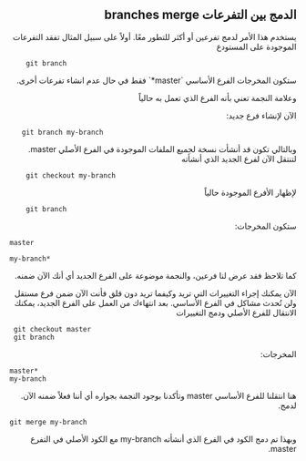 <div dir="rtl" align="right">
	
## الدمج بين التفرعات branches merge
يستخدم هذا الأمر  لدمج تفرعين أو أكثر للتطور معًا. 
أولاً على سبيل المثال تفقد التفرعات الموجودة على المستودع
<div dir="ltr" align="left">

```git 
	git branch
```

</div>
ستكون المخرجات الفرع الأساسي `master*` فقط في حال عدم انشاء تفرعات أخرى. 
  
  وعلامة النجمة تعني بأنه الفرع الذي تعمل به حالياً

 الآن لإنشاء فرع جديد:
 <div dir="ltr" align="left">   
 
 ```git 
 	git branch my-branch
```

 </div>
  وبالتالي تكون قد أنشأت نسخة لجميع الملفات الموجودة في الفرع الأصلي master. لتنتقل الآن لفرع الجديد الذي أنشأته

 <div dir="ltr" align="left">
 
```git 
	git checkout my-branch
```

</div>

 لإظهار الأفرع الموجودة حالياً
<div dir="ltr" align="left">

```git 
	git branch
```

</div>

ستكون المخرجات:  
<div dir="ltr" align="left">
	
```
master   

my-branch*  

```

</div>
كما تلاحظ فقد عرض لنا فرعين، والنجمة موضوعة على الفرع الجديد أي أنك الآن ضمنه.

الآن يمكنك إجراء التغييرات التي تريد وكيفما تريد دون قلق فأنت الآن ضمن فرع مستقل ولن تُحدث مشاكل في الفرع الأساسي.
بعد انتهاءك من العمل على الفرع الجديد، يمكنك الانتقال للفرع الأصلي ودمج التغييرات
    
<div dir="ltr" align="left">  
	
```git	
 git checkout master
 git branch
```
<div dir="rtl" align="right">
 المخرجات:
</div>

```
master*
my-branch
```

</div>
هنا انتقلنا للفرع الأساسي master وتأكدنا بوجود النجمة بجواره أي أننا فعلاً ضمنه الآن. لدمج. 

<div dir="ltr" align="left">
	
```
git merge my-branch
```

</div>

وبهذا تم دمج الكود في الفرع الذي أنشأته my-branch مع الكود الأصلي في التفرع master.

</div>
